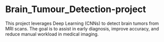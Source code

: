 # Brain_Tumour_Detection-project
This project leverages Deep Learning (CNNs) to detect brain tumors from MRI scans. The goal is to assist in early diagnosis, improve accuracy, and reduce manual workload in medical imaging.
